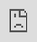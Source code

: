 ```yaml
---
layout: default
title: Voucher
permalink: /voucher
---
```

<!-- data using iframe -->
<Iframe src="https://minishop.adpia.vn/giatot/gift" style="position:fixed; top:0; left:0; bottom:0; right:0; width:100%; height:100%; border:none; margin:0; padding:0; overflow:hidden; z-index:999999;"></Iframe>
